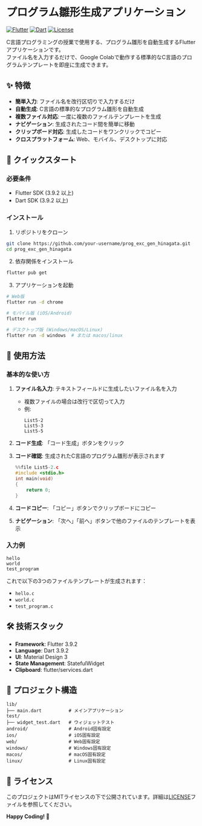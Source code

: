 # プログラム雛形生成アプリケーション

[![Flutter](https://img.shields.io/badge/Flutter-3.9.2-blue.svg)](https://flutter.dev/)
[![Dart](https://img.shields.io/badge/Dart-3.9.2-blue.svg)](https://dart.dev/)
[![License](https://img.shields.io/badge/License-MIT-green.svg)](LICENSE)

C言語プログラミングの授業で使用する、プログラム雛形を自動生成するFlutterアプリケーションです。  
ファイル名を入力するだけで、Google Colabで動作する標準的なC言語のプログラムテンプレートを即座に生成できます。

## ✨ 特徴

- **簡単入力**: ファイル名を改行区切りで入力するだけ
- **自動生成**: C言語の標準的なプログラム雛形を自動生成
- **複数ファイル対応**: 一度に複数のファイルテンプレートを生成
- **ナビゲーション**: 生成されたコード間を簡単に移動
- **クリップボード対応**: 生成したコードをワンクリックでコピー
- **クロスプラットフォーム**: Web、モバイル、デスクトップに対応

## 🚀 クイックスタート

### 必要条件

- Flutter SDK (3.9.2 以上)
- Dart SDK (3.9.2 以上)

### インストール

1. リポジトリをクローン
```bash
git clone https://github.com/your-username/prog_exc_gen_hinagata.git
cd prog_exc_gen_hinagata
```

2. 依存関係をインストール
```bash
flutter pub get
```

3. アプリケーションを起動
```bash
# Web版
flutter run -d chrome

# モバイル版 (iOS/Android)
flutter run

# デスクトップ版 (Windows/macOS/Linux)
flutter run -d windows  # または macos/linux
```

## 📖 使用方法

### 基本的な使い方

1. **ファイル名入力**: テキストフィールドに生成したいファイル名を入力
   - 複数ファイルの場合は改行で区切って入力
   - 例:
     ```
     List5-2
     List5-3
     List5-5
     ```

2. **コード生成**: 「コード生成」ボタンをクリック

3. **コード確認**: 生成されたC言語のプログラム雛形が表示されます
   ```c
   %%file List5-2.c
   #include <stdio.h>
   int main(void)
   {
       return 0;
   }
   ```

4. **コードコピー**: 「コピー」ボタンでクリップボードにコピー

5. **ナビゲーション**: 「次へ」「前へ」ボタンで他のファイルのテンプレートを表示

### 入力例

```
hello
world
test_program
```

これで以下の3つのファイルテンプレートが生成されます：
- `hello.c`
- `world.c` 
- `test_program.c`

## 🛠️ 技術スタック

- **Framework**: Flutter 3.9.2
- **Language**: Dart 3.9.2
- **UI**: Material Design 3
- **State Management**: StatefulWidget
- **Clipboard**: flutter/services.dart

## 📁 プロジェクト構造

```
lib/
├── main.dart          # メインアプリケーション
test/
├── widget_test.dart   # ウィジェットテスト
android/               # Android固有設定
ios/                   # iOS固有設定
web/                   # Web固有設定
windows/               # Windows固有設定
macos/                 # macOS固有設定
linux/                 # Linux固有設定
```

## 📝 ライセンス

このプロジェクトはMITライセンスの下で公開されています。詳細は[LICENSE](LICENSE)ファイルを参照してください。

**Happy Coding! 🎉**